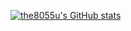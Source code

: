 [![the8055u's GitHub stats](https://github-readme-stats.vercel.app/api?username=the8055u&show_icons=true&count_private=true)](https://github.com/the8055u)